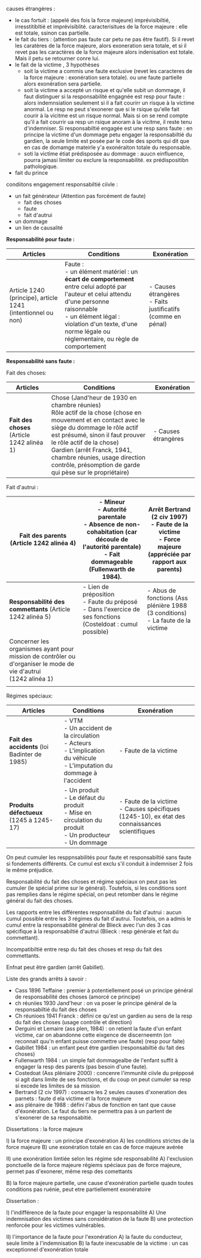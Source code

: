 causes étrangères : 
- le cas fortuit : (appelé des fois la force majeure) imprévisibiltié, irresstitibltié et imprévisiblité. caracterisitues de la force majeure : elle est totale, ssinon cas partielle. 
- le fait du tiers : (attention pas faute car petu ne pas être fautif). Si il revet les caratères de la force majeure, alors exoneration sera totale, et si il revet pas les caractères de la force majeure alors indenisation est totale. Mais il petu se retourner conre lui. 
- le fait de la victime , 3 hypothèses
	- soit la victime a commis une faute exclusive (revet les caracteres de la force majeure : exonération sera totale). ou une faute partielle alors exonération sera partielle.
	- soit la victime a accepté un risque et qu'elle subit un dommage, il faut distinguer si la responsabilité engagnée est resp pour faute : alors indemnsiation seulement si il a fait courirr un risque à la victime anormal. Le resp ne peut s'exonerer que si le rsique qu'elle fait courir à la vicitme est un risque normal. Mais si on se rend compte qu'il a fait courrir ua resp un rsique anoram à la vicitme, il reste tenu d'indemniser. Si responsabiltié engagée est une resp sans faute : en principe la victime d'un dommage petu engager la responsabiltié du gardien, la seule limite est posée par le code des sports qui dit que en cas de domamge mateirle y'a exonéraiton totale du responsable. 
	- soti la victime étiat prédisposée au dommage : auucn einfluence, pourra jamasi limiter ou exclure la responsabilité. ex prédispositibn pathologique.
- fait du prince

condiitons engagement responsabiltié ciivle :
- un fait générateur (Attention pas forcément de faute)
	- fait des choses
	- faute
	- fait d'autrui
- un dommage
- un lien de causalité


**Responsabilité pour faute :** 

| Articles                                                    | Conditions                                                                                                                                                                                                                                              | Exonération                                                   |
| ----------------------------------------------------------- | ------------------------------------------------------------------------------------------------------------------------------------------------------------------------------------------------------------------------------------------------------- | ------------------------------------------------------------- |
| Article 1240 (principe), article 1241 (intentionnel ou non) | Faute :<br>- un élément matériel : un **écart de comportement** entre celui adopté par l'auteur et celui attendu d'une personne raisonnable<br>- un élément légal : violation d'un texte, d'une norme légale ou réglementaire, ou règle de comportement | - Causes étrangères<br>- Faits justificatifs (comme en pénal) |

**Responsabilité sans faute :**

Fait des choses:

| Articles                                    | Conditions                                                                                                                                                                                                                                                                                                                                  | Exonération         |
| ------------------------------------------- | ------------------------------------------------------------------------------------------------------------------------------------------------------------------------------------------------------------------------------------------------------------------------------------------------------------------------------------------- | ------------------- |
| **Fait des choses** (Article 1242 alinéa 1) | Chose (Jand'heur de 1930 en chambre réunies)<br>Rôle actif de la chose (chose en mouvement et en contact avec le siège du dommage le rôle actif est présumé, sinon il faut prouver le rôle actif de la chose)<br>Gardien (arrêt Franck, 1941, chambre réunies, usage direction contrôle, présomption de garde qui pèse sur le propriétaire) | - Causes étrangères |


Fait d'autrui :

| **Fait des parents** (Article 1242 alinéa 4)                                                                        | - Mineur<br>- Autorité parentale<br>- Absence de non-cohabitation (car découle de l'autorité parentale)<br>- Fait dommageable (Fullenwarth de 1984). | Arrêt Bertrand (2 civ 1997)<br>- Faute de la victime<br>- Force majeure (appréciée par rapport aux parents) |
| ------------------------------------------------------------------------------------------------------------------- | ---------------------------------------------------------------------------------------------------------------------------------------------------- | ----------------------------------------------------------------------------------------------------------- |
| **Responsabilité des commettants** (Article 1242 alinéa 5)                                                          | - Lien de préposition<br>- Faute du préposé<br>- Dans l'exercice de ses fonctions<br>(Costeldoat : cumul possible)                                   | - Abus de fonctions (Ass plénière 1988 (3 conditions) <br>- La faute de la victime                          |
| Concerner les organismes ayant pour mission de contrôler ou d'organiser le mode de vie d'autrui <br>(1242 alinéa 1) |                                                                                                                                                      |                                                                                                             |
|                                                                                                                     |                                                                                                                                                      |                                                                                                             |

Régimes spéciaux: 

| Articles                                      | Conditions                                                                                                                     | Exonération                                                                                      |
| --------------------------------------------- | ------------------------------------------------------------------------------------------------------------------------------ | ------------------------------------------------------------------------------------------------ |
| **Fait des accidents** (loi Badinter de 1985) | - VTM<br>- Un accident de la circulation<br>- Acteurs<br>- L'implication du véhicule<br>- L'imputation du dommage à l'accident | - Faute de la victime                                                                            |
| **Produits défectueux** (1245 à 1245-17)      | - Un produit<br>- Le défaut du produit<br>- Mise en circulation du produit<br>- Un producteur<br>- Un dommage                  | - Faute de la victime<br>- Causes spécifiques (1245-10), ex état des connaissances scientifiques |
On peut cumuler les resppnsabilités pour faute et responsabiltié sans faute si fondements différents. Ce cumul est exclu s'il conduit à indemniser 2 fois le même préjudice. 

Responsabilité du fait des choses et régime spéciaux on peut pas les cumuler (le spécial prime sur le général). Toutefois, si les conditions sont pas remplies dans le régime spécial, on peut retomber dans le régime général du fait des choses. 

Les rapports entre les différentes responsabilité du fait d'autrui : aucun cumul possible entre les 3 régimes du fait d'autrui. Toutefois, on a admis le cumul entre la responsabilité général de Blieck avec l'un des 3 cas spécifique à la responsabiltié d'autrui (Blieck : resp générale et fait du commettant). 

Incompatibiltié entre resp du fait des choses et resp du fait des commettants.

Enfnat peut être gardien (arrêt Gabillet). 

Liste des grands arrêts à savoir :
- Cass 1896 Teffaine : premier à potentiellement posé un principe général de responsabilité des choses (amorcé ce principe)
- ch réuniies 1930 Jand'heur : on va poser le principe général de la responsabiltié du fait des choses
- Ch réunioes 1941 Franck : défini ce qu'est un gardien au sens de la resp du fait des choses (usage contrôle et direction)
- Derguini et Lemaire (ass plen, 1984) : on retient la faute d'un enfant victime, car on abandonne cette eixgence de discerneemtn (on reconnait quu'n enfant puisse commettre une faute) (resp pour faite)
- Gabillet 1984 : un enfant peut être gardien (responsabiltié du fait des choses)
- Fullenwarth 1984 : un simple fait dommagealbe de l'enfant suffit à engager la resp des parents (pas besoin d'une faute). 
- Costedoat (Ass pléniaire 2000) : concenre l'immunité ciivle du prépposé si agit dans limite de ses fonctions, et du coup on peut cumuler sa resp si excede les limites de sa mission
- Bertrand (2 civ 1997) : consacre les 2 seules causes d'xoneration des parnets : faute d ela victime et la force majeure
- ass plénaire de 1988 : défini l'abus de fonction en tant que cause d'éxonération. Le faut du tiers ne permettra pas à un partent de s'exonerer de sa responsabitié. 


Dissertations : la force majeure 

I) la force majeure : un principe d'exonération
A) les conditions strictes de la force majeure
B) une exonération totale en cas de force majeure avérée

II) une exonération limtiée selon les régime sde responsabilité
A) l'exclusion ponctuelle de la force majeure
régiems spéciaux pas de force majeure, permet pas d'exonerer, même resp des comettants

B) la force majeure partielle, une cause d'exonération partielle
quadn toutes conditions pas ruénie, peut etre partiellement exonératoire


Dissertation : 

I) l'indifférence de la faute pour engager la responsabilité
A) Une indemnisation des victimes sans considération de la faute
B) une protection renforcée pour les victimes vulnérables. 

II) l'importance de la faute pour l'exonération
A) la faute du conducteur, seule limite à l'indemnisation
B) la faute inexcusable de la victime : un cas exceptionnel d'exonération totale

